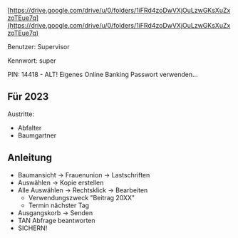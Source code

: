 [https://drive.google.com/drive/u/0/folders/1iFRd4zoDwVXjOuLzwGKsXuZxzoTEue7q](https://drive.google.com/drive/u/0/folders/1iFRd4zoDwVXjOuLzwGKsXuZxzoTEue7q)

Benutzer: Supervisor

Kennwort: super

PIN: 14418 - ALT! Eigenes Online Banking Passwort verwenden...

## Für 2023

Austritte:

- Abfalter
- Baumgartner

## Anleitung
- Baumansicht -> Frauenunion -> Lastschriften
- Auswählen -> Kopie erstellen
- Alle Auswählen -> Rechtsklick -> Bearbeiten
   - Verwendungszweck "Beitrag 20XX"
   - Termin nächster Tag
- Ausgangskorb -> Senden
- TAN Abfrage beantworten
- SICHERN!




